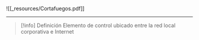 ![[_resources/Cortafuegos.pdf]]

---

> [!info] Definición
> Elemento de control ubicado entre la red local corporativa e Internet


